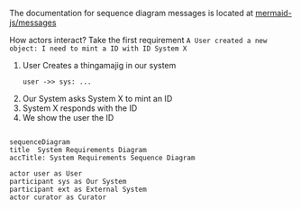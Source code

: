The documentation for sequence diagram messages is located at [mermaid-js/messages](https://mermaid.js.org/syntax/sequenceDiagram.html#messages)

How actors interact? Take the first requirement `A User created a new object: I need to mint a ID with ID System X`

1. User Creates a thingamajig in our system
   ```
   user ->> sys: ...
   ```
1. Our System asks System X to mint an ID
1. System X responds with the ID
1. We show the user the ID


```mermaid

sequenceDiagram
title  System Requirements Diagram
accTitle: System Requirements Sequence Diagram

actor user as User
participant sys as Our System
participant ext as External System
actor curator as Curator


```
